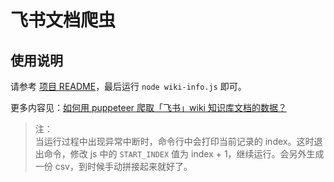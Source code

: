 # 飞书文档爬虫

## 使用说明
请参考 [项目 README](../../README.md)，最后运行 `node wiki-info.js` 即可。

更多内容见：[如何用 puppeteer 爬取「飞书」wiki 知识库文档的数据？](https://juejin.cn/post/7137720787905019911)

> 注：\
> 当运行过程中出现异常中断时，命令行中会打印当前记录的 index。这时退出命令，修改 js 中的 `START_INDEX` 值为 index + 1，继续运行。会另外生成一份 csv，到时候手动拼接起来就好了。

